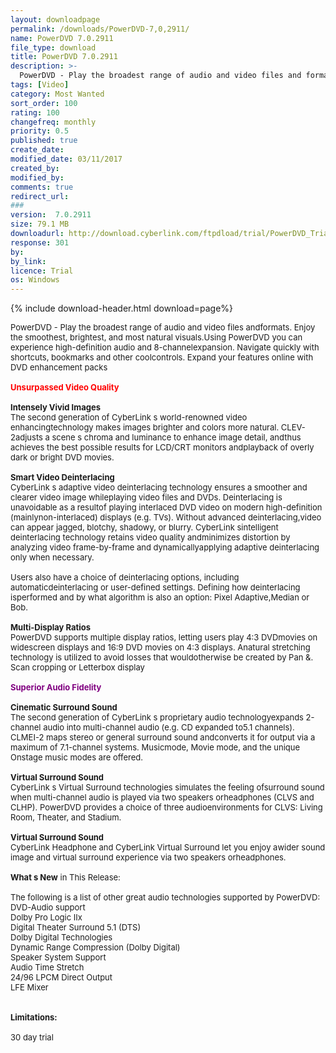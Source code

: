 ```yaml
---
layout: downloadpage
permalink: /downloads/PowerDVD-7,0,2911/
name: PowerDVD 7.0.2911
file_type: download
title: PowerDVD 7.0.2911
description: >-
  PowerDVD - Play the broadest range of audio and video files and formats
tags: [Video]
category: Most Wanted
sort_order: 100
rating: 100
changefreq: monthly
priority: 0.5
published: true
create_date: 
modified_date: 03/11/2017
created_by: 
modified_by: 
comments: true
redirect_url: 
### 
version:  7.0.2911
size: 79.1 MB
downloadurl: http://download.cyberlink.com/ftpdload/trial/PowerDVD_Trial.exe
response: 301
by: 
by_link: 
licence: Trial 
os: Windows
---
```


{% include download-header.html download=page%}

<p style="fix-download-text !important">
<p><font size="2">PowerDVD - Play the broadest range of audio and video files andformats. Enjoy the smoothest, brightest, and most natural visuals.Using PowerDVD you can experience high-definition audio and 8-channelexpansion. Navigate quickly with shortcuts, bookmarks and other coolcontrols. Expand your features online with DVD enhancement packs<br />
<br />
<font color="#ff0000"><strong>Unsurpassed Video Quality</strong></font><br />
<br />
<strong>Intensely Vivid Images</strong> <br />
The second generation of CyberLink s world-renowned video enhancingtechnology makes images brighter and colors more natural. CLEV-2adjusts a scene s chroma and luminance to enhance image detail, andthus achieves the best possible results for LCD/CRT monitors andplayback of overly dark or bright DVD movies.<br />
<br />
<strong>Smart Video Deinterlacing</strong> <br />
CyberLink s adaptive video deinterlacing technology ensures a smoother and clearer video image whileplaying video files and DVDs. Deinterlacing is unavoidable as a resultof playing interlaced DVD video on modern high-definition (mainlynon-interlaced) displays (e.g. TVs). Without advanced deinterlacing,video can appear jagged, blotchy, shadowy, or blurry. CyberLink sintelligent deinterlacing technology retains video quality andminimizes distortion by analyzing video frame-by-frame and dynamicallyapplying adaptive deinterlacing only when necessary.<br />
<br />
Users also have a choice of deinterlacing options, including automaticdeinterlacing or user-defined settings. Defining how deinterlacing isperformed and by what algorithm is also an option: Pixel Adaptive,Median or Bob.<br />
<br />
<strong>Multi-Display Ratios</strong> <br />
PowerDVD supports multiple display ratios, letting users play 4:3 DVDmovies on widescreen displays and 16:9 DVD movies on 4:3 displays. Anatural stretching technology is utilized to avoid losses that wouldotherwise be created by Pan &amp;. Scan cropping or Letterbox display<br />
<br />
<strong><font color="#800080">Superior Audio Fidelity</font></strong><br />
<br />
<strong>Cinematic Surround Sound</strong> <br />
The second generation of CyberLink s proprietary audio technologyexpands 2-channel audio into multi-channel audio (e.g. CD expanded to5.1 channels). CLMEI-2 maps stereo or general surround sound andconverts it for output via a maximum of 7.1-channel systems. Musicmode, Movie mode, and the unique Onstage music modes are offered. <br />
<br />
<strong>Virtual Surround Sound </strong><br />
CyberLink s Virtual Surround technologies simulates the feeling ofsurround sound when multi-channel audio is played via two speakers orheadphones (CLVS and CLHP). PowerDVD provides a choice of three audioenvironments for CLVS: Living Room, Theater, and Stadium.<br />
<br />
<strong>Virtual Surround Sound </strong><br />
CyberLink Headphone and CyberLink Virtual Surround let you enjoy awider sound image and virtual surround experience via two speakers orheadphones.<br />
<br />
<strong>What s New</strong> in This Release:<br />
<br />
The following is a list of other great audio technologies supported by PowerDVD: <br />
DVD-Audio support<br />
Dolby Pro Logic IIx<br />
Digital Theater Surround 5.1 (DTS)<br />
Dolby Digital Technologies <br />
Dynamic Range Compression (Dolby Digital) <br />
Speaker System Support <br />
Audio Time Stretch <br />
24/96 LPCM Direct Output <br />
LFE Mixer <br />
<br />
<br />
<span><strong>Limitations:</strong></span><br />
<br />
30 day trial</font></p></p>

